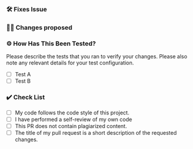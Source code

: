 ### 🛠️ Fixes Issue 



### 👨‍💻 Changes proposed


### :gear: How Has This Been Tested?

Please describe the tests that you ran to verify your changes. Please also note any relevant details for your test configuration.

- [ ] Test A
- [ ] Test B

### ✔️ Check List
- [ ] My code follows the code style of this project.
- [ ] I have performed a self-review of my own code
- [ ] This PR does not contain plagiarized content.
- [ ] The title of my pull request is a short description of the requested changes.
